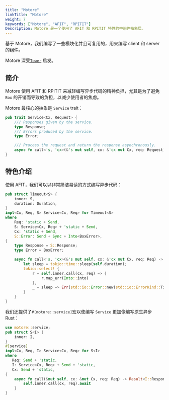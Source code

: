```yaml
---
title: "Motore"
linkTitle: "Motore"
weight: 7
keywords: ["Motore", "AFIT", "RPITIT"]
Description: Motore 是一个使用了 AFIT 和 RPITIT 特性的中间件抽象层。
---
```


基于 Motore，我们编写了一些模块化并且可复用的，用来编写 client 和 server 的组件。

Motore 深受[`Tower`][Tower] 启发。

## 简介

Motore 使用 AFIT 和 RPITIT 来减轻编写异步代码的精神负担，尤其是为了避免 `Box` 的开销而导致的负担，以减少使用者的焦虑。

Motore 最核心的抽象是 `Service` trait：

```rust
pub trait Service<Cx, Request> {
    /// Responses given by the service.
    type Response;
    /// Errors produced by the service.
    type Error;

    /// Process the request and return the response asynchronously.
    async fn call<'s, 'cx>(&'s mut self, cx: &'cx mut Cx, req: Request) -> Result<Self::Response, Self::Error>;
}
```

## 特色介绍

使用 AFIT，我们可以以非常简洁易读的方式编写异步代码：

```rust
pub struct Timeout<S> {
    inner: S,
    duration: Duration,
}
impl<Cx, Req, S> Service<Cx, Req> for Timeout<S>
where
    Req: 'static + Send,
    S: Service<Cx, Req> + 'static + Send,
    Cx: 'static + Send,
    S::Error: Send + Sync + Into<BoxError>,
{
    type Response = S::Response;
    type Error = BoxError;

    async fn call<'s, 'cx>(&'s mut self, cx: &'cx mut Cx, req: Req) -> Result<Self::Response, Self::Error> {
        let sleep = tokio::time::sleep(self.duration);
        tokio::select! {
            r = self.inner.call(cx, req) => {
                r.map_err(Into::into)
            },
            _ = sleep => Err(std::io::Error::new(std::io::ErrorKind::TimedOut, "service time out").into()),
        }
    }
}
```

我们还提供了`#[motore::service]`宏以使编写 `Service` 更加像编写原生异步 Rust：

```rust
use motore::service;
pub struct S<I> {
    inner: I,
}
#[service]
impl<Cx, Req, I> Service<Cx, Req> for S<I>
where
   Req: Send + 'static,
   I: Service<Cx, Req> + Send + 'static,
   Cx: Send + 'static,
{
    async fn call(&mut self, cx: &mut Cx, req: Req) -> Result<I::Response, I::Error> {
        self.inner.call(cx, req).await
    }
}
```

[Tower]: https://github.com/tower-rs/tower
